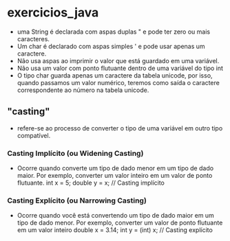 # exercicios_java
- uma String é declarada com aspas duplas " e pode ter zero ou mais caracteres.
- Um char é declarado com aspas simples ' e pode usar apenas um caractere.
- Não usa aspas ao imprimir o valor que está guardado em uma variável.
- Não usa um valor com ponto flutuante dentro de uma variável do tipo int
- O tipo char guarda apenas um caractere da tabela unicode, por isso, quando passamos um valor numérico, teremos como saída o caractere correspondente ao número na tabela unicode. 
## "casting"
- refere-se ao processo de converter o tipo de uma variável em outro tipo compatível.
### Casting Implícito (ou Widening Casting)
- Ocorre quando converte um tipo de dado menor em um tipo de dado maior. Por exemplo, converter um valor inteiro em um valor de ponto flutuante.
int x = 5;
double y = x; // Casting implícito
### Casting Explícito (ou Narrowing Casting)
- Ocorre quando você está convertendo um tipo de dado maior em um tipo de dado menor. Por exemplo, converter um valor de ponto flutuante em um valor inteiro
double x = 3.14;
int y = (int) x; // Casting explícito
